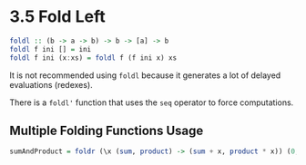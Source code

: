 # 3.5 Fold Left

```haskell
foldl :: (b -> a -> b) -> b -> [a] -> b
foldl f ini [] = ini
foldl f ini (x:xs) = foldl f (f ini x) xs
```

It is not recommended using `foldl` because it generates a lot of delayed
evaluations (redexes).

There is a `foldl'` function that uses the `seq` operator to force computations.

## Multiple Folding Functions Usage

```haskell
sumAndProduct = foldr (\x (sum, product) -> (sum + x, product * x)) (0, 1)
```